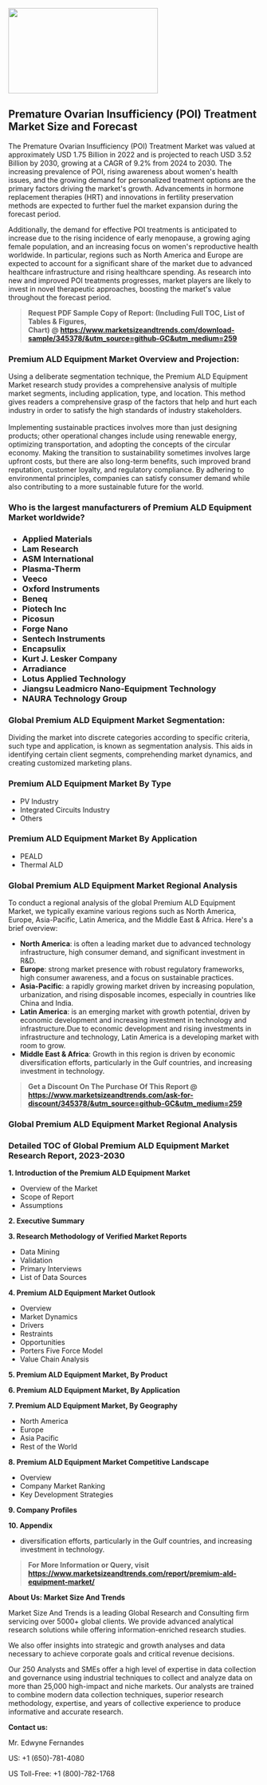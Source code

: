 <p><img class="alignnone size-medium wp-image-20088" src="https://ffe5etoiles.com/wp-content/uploads/2024/12/MST1-300x171.png" alt="" width="300" height="171" /></p><h2>Premature Ovarian Insufficiency (POI) Treatment Market Size and Forecast</h2><p>The Premature Ovarian Insufficiency (POI) Treatment Market was valued at approximately USD 1.75 Billion in 2022 and is projected to reach USD 3.52 Billion by 2030, growing at a CAGR of 9.2% from 2024 to 2030. The increasing prevalence of POI, rising awareness about women's health issues, and the growing demand for personalized treatment options are the primary factors driving the market's growth. Advancements in hormone replacement therapies (HRT) and innovations in fertility preservation methods are expected to further fuel the market expansion during the forecast period.</p><p>Additionally, the demand for effective POI treatments is anticipated to increase due to the rising incidence of early menopause, a growing aging female population, and an increasing focus on women's reproductive health worldwide. In particular, regions such as North America and Europe are expected to account for a significant share of the market due to advanced healthcare infrastructure and rising healthcare spending. As research into new and improved POI treatments progresses, market players are likely to invest in novel therapeutic approaches, boosting the market's value throughout the forecast period.</p></p><blockquote id="" class=""><strong>Request PDF Sample Copy of Report: (Including Full TOC, List of Tables &amp; Figures, Chart)&nbsp;@&nbsp;<strong><a href="https://www.marketsizeandtrends.com/download-sample/345378/&utm_source=github-GC&utm_medium=259" target="_blank">https://www.marketsizeandtrends.com/download-sample/345378/&utm_source=github-GC&utm_medium=259</a></strong></strong></blockquote><h3 id="" class="">Premium ALD Equipment Market&nbsp;Overview and Projection:</h3><p id="" class="">Using a deliberate segmentation technique, the Premium ALD Equipment Market research study provides a comprehensive analysis of multiple market segments, including application, type, and location. This method gives readers a comprehensive grasp of the factors that help and hurt each industry in order to satisfy the high standards of industry stakeholders. <br /> <br />Implementing sustainable practices involves more than just designing products; other operational changes include using renewable energy, optimizing transportation, and adopting the concepts of the circular economy. Making the transition to sustainability sometimes involves large upfront costs, but there are also long-term benefits, such improved brand reputation, customer loyalty, and regulatory compliance. By adhering to environmental principles, companies can satisfy consumer demand while also contributing to a more sustainable future for the world.</p><h3 id="" class="">Who is the largest manufacturers of&nbsp;Premium ALD Equipment Market worldwide?</h3><h3 class=""><p><ul><li>Applied Materials </li><li> Lam Research </li><li> ASM International </li><li> Plasma-Therm </li><li> Veeco </li><li> Oxford Instruments </li><li> Beneq </li><li> Piotech Inc </li><li> Picosun </li><li> Forge Nano </li><li> Sentech Instruments </li><li> Encapsulix </li><li> Kurt J. Lesker Company </li><li> Arradiance </li><li> Lotus Applied Technology </li><li> Jiangsu Leadmicro Nano-Equipment Technology </li><li> NAURA Technology Group</li></ul></p></h3><h3 id="" class="">Global&nbsp;Premium ALD Equipment Market Segmentation:</h3><p id="" class="">Dividing the market into discrete categories according to specific criteria, such type and application, is known as segmentation analysis. This aids in identifying certain client segments, comprehending market dynamics, and creating customized marketing plans.</p><h3 id="" class="">Premium ALD Equipment Market&nbsp;By Type</h3><p><p><ul><li>PV Industry</li><li> Integrated Circuits Industry</li><li> Others</p></li></ul></p></p><h3 id="" class="">Premium ALD Equipment Market&nbsp;By Application</h3><p class=""><p><ul><li>PEALD</li><li> Thermal ALD</li></ul></p></p><h3 id="" class="">Global Premium ALD Equipment Market Regional Analysis</h3><p id="" class="">To conduct a regional analysis of the global Premium ALD Equipment Market, we typically examine various regions such as North America, Europe, Asia-Pacific, Latin America, and the Middle East &amp; Africa. Here's a brief overview:</p><ul><li><strong>North America</strong>: is often a leading market due to advanced technology infrastructure, high consumer demand, and significant investment in R&amp;D.</li><li><strong>Europe</strong>: strong market presence with robust regulatory frameworks, high consumer awareness, and a focus on sustainable practices.</li><li><strong>Asia-Pacific</strong>: a rapidly growing market driven by increasing population, urbanization, and rising disposable incomes, especially in countries like China and India.</li><li><strong>Latin America</strong>: is an emerging market with growth potential, driven by economic development and increasing investment in technology and infrastructure.Due to economic development and rising investments in infrastructure and technology, Latin America is a developing market with room to grow.</li><li><strong>Middle East &amp; Africa</strong>: Growth in this region is driven by economic diversification efforts, particularly in the Gulf countries, and increasing investment in technology.</li></ul><blockquote id="" class=""><strong>Get a Discount On The Purchase Of This Report @ <strong><a href="https://www.marketsizeandtrends.com/ask-for-discount/345378/&utm_source=github-GC&utm_medium=259" target="_blank">https://www.marketsizeandtrends.com/ask-for-discount/345378/&utm_source=github-GC&utm_medium=259</a></strong></strong></blockquote><h3 id="" class="">Global Premium ALD Equipment Market Regional Analysis</h3><h3 id="" class="">Detailed TOC of Global Premium ALD Equipment Market Research Report, 2023-2030</h3><p id="" class=""><strong>1. Introduction of the Premium ALD Equipment Market</strong></p><ul><li>Overview of the Market</li><li>Scope of Report</li><li>Assumptions</li></ul><p id="" class=""><strong>2. Executive Summary</strong></p><p id="" class=""><strong>3. Research Methodology of Verified Market Reports</strong></p><ul><li>Data Mining</li><li>Validation</li><li>Primary Interviews</li><li>List of Data Sources</li></ul><p id="" class=""><strong>4. Premium ALD Equipment Market Outlook</strong></p><ul><li>Overview</li><li>Market Dynamics</li><li>Drivers</li><li>Restraints</li><li>Opportunities</li><li>Porters Five Force Model</li><li>Value Chain Analysis</li></ul><p id="" class=""><strong>5. Premium ALD Equipment Market, By Product</strong></p><p id="" class=""><strong>6. Premium ALD Equipment Market, By Application</strong></p><p id="" class=""><strong>7. Premium ALD Equipment Market, By Geography</strong></p><ul><li>North America</li><li>Europe</li><li>Asia Pacific</li><li>Rest of the World</li></ul><p id="" class=""><strong>8. Premium ALD Equipment Market Competitive Landscape</strong></p><ul><li>Overview</li><li>Company Market Ranking</li><li>Key Development Strategies</li></ul><p id="" class=""><strong>9. Company Profiles</strong></p><p id="" class=""><strong>10. Appendix</strong></p><ul><li>diversification efforts, particularly in the Gulf countries, and increasing investment in technology.</li></ul><blockquote id="" class=""><strong>For More Information or Query, visit <strong><strong><a href="https://www.marketsizeandtrends.com/report/premium-ald-equipment-market/" target="_blank">https://www.marketsizeandtrends.com/report/premium-ald-equipment-market/</a></strong></strong></strong></blockquote><p id="" class=""><strong>About Us: Market Size And Trends</strong></p><p id="" class="">Market Size And Trends is a leading Global Research and Consulting firm servicing over 5000+ global clients. We provide advanced analytical research solutions while offering information-enriched research studies.</p><p id="" class="">We also offer insights into strategic and growth analyses and data necessary to achieve corporate goals and critical revenue decisions.</p><p id="" class="">Our 250 Analysts and SMEs offer a high level of expertise in data collection and governance using industrial techniques to collect and analyze data on more than 25,000 high-impact and niche markets. Our analysts are trained to combine modern data collection techniques, superior research methodology, expertise, and years of collective experience to produce informative and accurate research.</p><p id="" class=""><strong>Contact us:</strong></p><p id="" class="">Mr. Edwyne Fernandes</p><p id="" class="">US: +1 (650)-781-4080</p><p id="" class="">US Toll-Free: +1 (800)-782-1768</p>
